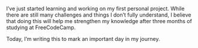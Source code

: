 I’ve just started learning and working on my first personal project. While there are still many challenges and things I don’t fully understand, I believe that doing this will help me strengthen my knowledge after three months of studying at FreeCodeCamp.  

Today, I’m writing this to mark an important day in my journey.  
